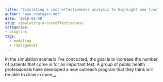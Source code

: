 ```yaml
---
title: "Simulating a cost-effectiveness analysis to highlight new functions for generating correlated data"
author: 'www.rdatagen.net'
date: '2018-01-08'
slug: simulating-a-costeffectiveness
categories:
- bloglink
tags:
  - modeling
  - rdatagennet
---
```


In the simulation scenario I’ve concocted, the goal is to increase the number of patients that come in for an important test. A group of public health professionals have developed a new outreach program that they think will be able to draw in more[... <i class="fas fa-external-link-alt"></i>](https://www.rdatagen.net/post/generating-correlated-data-for-a-simulated-cost-effectiveness-analysis/)

